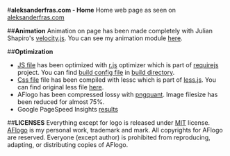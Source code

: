 #**aleksanderfras.com - Home**
Home web page as seen on [aleksanderfras.com](http://goo.gl/gCEHKJ)

##**Animation**
Animation on page has been made completely with Julian Shapiro's [velocity.js](https://github.com/julianshapiro/velocity).
You can see my animation module [here](js/afnimation.js).

##**Optimization**
- [JS file](build/all.min.js) has been optimized with [r.js](https://github.com/jrburke/r.js) optimizer which is part of [requirejs](https://github.com/jrburke/requirejs) project. You can find [build config file](build/build.js) in [build directory](build).
- [Css file](less/style.min.css) file has been compiled with lessc which is part of [less.js](https://github.com/less/less.js/). You can find original less file [here](less/style.less).
- AFlogo has been compressed lossy with [pngquant](https://github.com/pornel/pngquant). Image filesize has been reduced for almost 75%.
- Google PageSpeed Insights [results](http://goo.gl/iBPKAy)

##**LICENSES**
Everything except for logo is released under [MIT](http://opensource.org/licenses/MIT) license. [AFlogo](images/logo/aflogo-o.png) is my personal work, trademark and mark. All copyrights for AFlogo are reserved. Everyone (except author) is prohibited from reproducing, adapting, or distributing copies of AFlogo. 